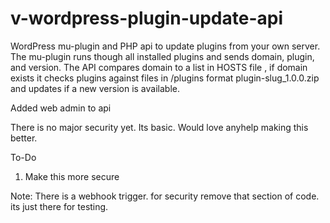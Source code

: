 # v-wordpress-plugin-update-api
WordPress mu-plugin and PHP api to update plugins from your own server. The mu-plugin runs though all installed plugins and sends domain, plugin, and version. The API compares domain to a list in HOSTS file , if domain exists it checks plugins against files in /plugins format plugin-slug_1.0.0.zip and updates if a new version is available.

Added web admin to api

There is no major security yet. Its basic. Would love anyhelp making this better.

To-Do
1) Make this more secure


Note: There is a webhook trigger. for security remove that section of code. its just there for testing.
